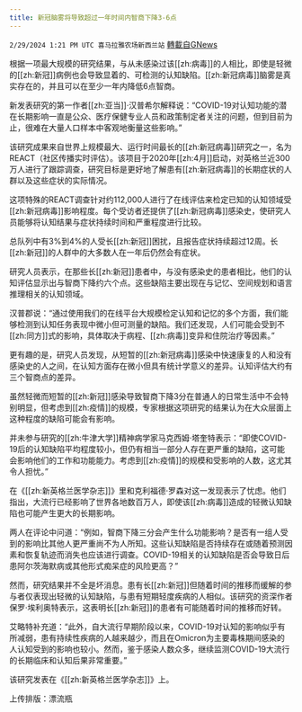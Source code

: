 ```yaml
---
title: 新冠脑雾将导致超过一年时间内智商下降3-6点
---
```

`2/29/2024 1:21 PM UTC 喜马拉雅农场新西兰站` [轉載自GNews](https://gnews.org/articles/2353145)

根据一项最大规模的研究结果，与从未感染过该[[zh:病毒]]的人相比，即使是轻微的[[zh:新冠]]病例也会导致显着的、可检测的认知缺陷。[[zh:新冠病毒]]脑雾是真实存在的，并且可以在至少一年内降低6点智商。

新发表研究的第一作者[[zh:亚当]]·汉普希尔解释说：“COVID-19对认知功能的潜在长期影响一直是公众、医疗保健专业人员和政策制定者关注的问题，但到目前为止，很难在大量人口样本中客观地衡量这些影响。”

该研究成果来自世界上规模最大、运行时间最长的[[zh:新冠病毒]]研究之一，名为REACT（社区传播实时评估）。该项目于2020年[[zh:4月]]启动，对英格兰近300万人进行了跟踪调查，研究目标是更好地了解患有[[zh:新冠病毒]]的长期症状的人群以及这些症状的实际情况。

这项特殊的REACT调查针对约112,000人进行了在线评估来检定已知的认知领域受[[zh:新冠病毒]]影响程度。每个受访者还提供了[[zh:新冠病毒]]感染史，使研究人员能够将认知结果与症状持续时间和严重程度进行比较。

总队列中有3%到4%的人受长[[zh:新冠]]困扰，且报告症状持续超过12周。长[[zh:新冠]]的人群中的大多数人在一年后仍然会有症状。

研究人员表示，在那些长[[zh:新冠]]患者中，与没有感染史的患者相比，他们的认知评估显示出与智商下降约六个点。这些缺陷主要出现在与记忆、空间规划和语言推理相关的认知领域。

汉普郡说：“通过使用我们的在线平台大规模检定认知和记忆的多个方面，我们能够检测到认知任务表现中微小但可测量的缺陷。我们还发现，人们可能会受到不[[zh:同方]]式的影响，具体取决于病程、[[zh:病毒]]变异和住院治疗等因素。”

更有趣的是，研究人员发现，从短暂的[[zh:新冠病毒]]感染中快速康复的人和没有感染史的人之间，在认知方面存在微小但具有统计学意义的差异。认知评估大约有三个智商点的差异。

虽然轻微而短暂的[[zh:新冠]]感染导致智商下降3分在普通人的日常生活中不会特别明显，但考虑到[[zh:疫情]]的规模，专家根据这项研究的结果认为在大众层面上这种程度的缺陷可能会有影响。

并未参与研究的[[zh:牛津大学]]精神病学家马克西姆·塔奎特表示：“即使COVID-19后的认知缺陷平均程度较小，但仍有相当一部分人存在更严重的缺陷，这可能会影响他们的工作和功能能力。考虑到[[zh:疫情]]的规模和受影响的人数，这尤其令人担忧。”

在《[[zh:新英格兰医学杂志]]》​​​​​​​​​​​​​​​​​​​​​​​​​​​​里和克利福德·罗森对这一发现表示了忧虑。他们指出，大流行已经影响了世界各地数百万人，即使该[[zh:病毒]]造成的轻微认知缺陷也可能产生更大的长期影响。

两人在评论中问道：“例如，智商下降三分会产生什么功能影响？是否有一组人受到的影响比其他人更严重尚不为人所知。这些认知缺陷是否持续存在或随着预测因素和恢复轨迹而消失也应该进行调查。COVID-19相关的认知缺陷是否会导致日后患阿尔茨海默病或其他形式痴呆症的风险更高？”

然而，研究结果并不全是坏消息。患有长[[zh:新冠]]但随着时间的推移而缓解的参与者仅表现出轻微的认知缺陷，与患有短期轻度疾病的人相似。该研究的资深作者保罗·埃利奥特表示，这表明长[[zh:新冠]]的患者有可能随着时间的推移而好转。

艾略特补充道：“此外，自大流行早期阶段以来，COVID-19对认知的影响似乎有所减弱，患有持续性疾病的人越来越少，而且在Omicron为主要毒株期间感染的人认知受到的影响也较小。然而，鉴于感染人数众多，继续监测COVID-19大流行的长期临床和认知后果非常重要。”

该研究发表在《[[zh:新英格兰医学杂志]]》上。

上传排版：漂流瓶


